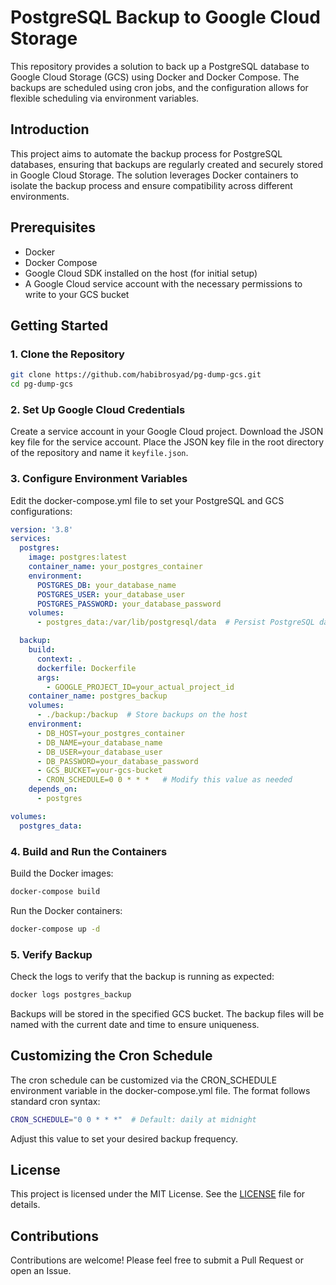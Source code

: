 # PostgreSQL Backup to Google Cloud Storage

This repository provides a solution to back up a PostgreSQL database to Google Cloud Storage (GCS) using Docker and Docker Compose. The backups are scheduled using cron jobs, and the configuration allows for flexible scheduling via environment variables.

## Introduction

This project aims to automate the backup process for PostgreSQL databases, ensuring that backups are regularly created and securely stored in Google Cloud Storage. The solution leverages Docker containers to isolate the backup process and ensure compatibility across different environments.

## Prerequisites

- Docker
- Docker Compose
- Google Cloud SDK installed on the host (for initial setup)
- A Google Cloud service account with the necessary permissions to write to your GCS bucket

## Getting Started

### 1. Clone the Repository

```sh
git clone https://github.com/habibrosyad/pg-dump-gcs.git
cd pg-dump-gcs
```

### 2. Set Up Google Cloud Credentials
Create a service account in your Google Cloud project.
Download the JSON key file for the service account.
Place the JSON key file in the root directory of the repository and name it `keyfile.json`.

### 3. Configure Environment Variables
Edit the docker-compose.yml file to set your PostgreSQL and GCS configurations:

```yaml
version: '3.8'
services:
  postgres:
    image: postgres:latest
    container_name: your_postgres_container
    environment:
      POSTGRES_DB: your_database_name
      POSTGRES_USER: your_database_user
      POSTGRES_PASSWORD: your_database_password
    volumes:
      - postgres_data:/var/lib/postgresql/data  # Persist PostgreSQL data

  backup:
    build:
      context: .
      dockerfile: Dockerfile
      args:
        - GOOGLE_PROJECT_ID=your_actual_project_id
    container_name: postgres_backup
    volumes:
      - ./backup:/backup  # Store backups on the host
    environment:
      - DB_HOST=your_postgres_container
      - DB_NAME=your_database_name
      - DB_USER=your_database_user
      - DB_PASSWORD=your_database_password
      - GCS_BUCKET=your-gcs-bucket
      - CRON_SCHEDULE=0 0 * * *   # Modify this value as needed
    depends_on:
      - postgres

volumes:
  postgres_data:

```

### 4. Build and Run the Containers
Build the Docker images:

```sh
docker-compose build
```

Run the Docker containers:

```sh
docker-compose up -d
```

### 5. Verify Backup
Check the logs to verify that the backup is running as expected:

```sh
docker logs postgres_backup
```

Backups will be stored in the specified GCS bucket. The backup files will be named with the current date and time to ensure uniqueness.

## Customizing the Cron Schedule

The cron schedule can be customized via the CRON_SCHEDULE environment variable in the docker-compose.yml file. The format follows standard cron syntax:

```sh
CRON_SCHEDULE="0 0 * * *"  # Default: daily at midnight
```

Adjust this value to set your desired backup frequency.

## License

This project is licensed under the MIT License. See the [LICENSE](LICENSE) file for details.

## Contributions

Contributions are welcome! Please feel free to submit a Pull Request or open an Issue.
